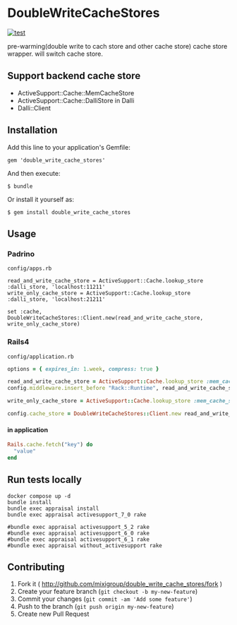 # DoubleWriteCacheStores

[![test](https://github.com/mixigroup/double_write_cache_stores/actions/workflows/test.yml/badge.svg)](https://github.com/mixigroup/double_write_cache_stores/actions/workflows/test.yml)

pre-warming(double write to cach store and other cache store) cache store wrapper. will switch cache store.

## Support backend cache store

- ActiveSupport::Cache::MemCacheStore
- ActiveSupport::Cache::DalliStore in Dalli
- Dalli::Client

## Installation

Add this line to your application's Gemfile:

    gem 'double_write_cache_stores'

And then execute:

    $ bundle

Or install it yourself as:

    $ gem install double_write_cache_stores

## Usage

### Padrino

`config/apps.rb`

````
read_and_write_cache_store = ActiveSupport::Cache.lookup_store :dalli_store, 'localhost:11211'
write_only_cache_store = ActiveSupport::Cache.lookup_store :dalli_store, 'localhost:21211'

set :cache, DoubleWriteCacheStores::Client.new(read_and_write_cache_store, write_only_cache_store)
````

### Rails4

`config/application.rb`

```ruby
options = { expires_in: 1.week, compress: true }

read_and_write_cache_store = ActiveSupport::Cache.lookup_store :mem_cache_store, "localhost:11211", options
config.middleware.insert_before "Rack::Runtime", read_and_write_cache_store.middleware

write_only_cache_store = ActiveSupport::Cache.lookup_store :mem_cache_store, "localhost:21211", options

config.cache_store = DoubleWriteCacheStores::Client.new read_and_write_cache_store, write_only_cache_store
```

#### in application

```ruby
Rails.cache.fetch("key") do
  "value"
end
```

## Run tests locally

```
docker compose up -d
bundle install
bundle exec appraisal install
bundle exec appraisal activesupport_7_0 rake

#bundle exec appraisal activesupport_5_2 rake
#bundle exec appraisal activesupport_6_0 rake
#bundle exec appraisal activesupport_6_1 rake
#bundle exec appraisal without_activesupport rake
```

## Contributing

1. Fork it ( http://github.com/mixigroup/double_write_cache_stores/fork )
2. Create your feature branch (`git checkout -b my-new-feature`)
3. Commit your changes (`git commit -am 'Add some feature'`)
4. Push to the branch (`git push origin my-new-feature`)
5. Create new Pull Request
